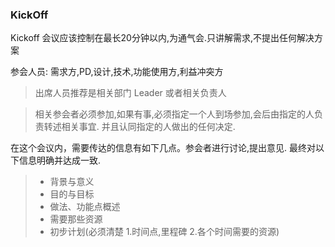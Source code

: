 ### KickOff
Kickoff 会议应该控制在最长20分钟以内,为通气会.只讲解需求,不提出任何解决方案

参会人员: 需求方,PD,设计,技术,功能使用方,利益冲突方

> 出席人员推荐是相关部门 Leader 或者相关负责人

> 相关参会者必须参加,如果有事,必须指定一个人到场参加,会后由指定的人负责转述相关事宜.
> 并且认同指定的人做出的任何决定.

在这个会议内，需要传达的信息有如下几点。参会者进行讨论,提出意见.
最终对以下信息明确并达成一致.
> * 背景与意义
> * 目的与目标
> * 做法、功能点概述
> * 需要那些资源
> * 初步计划(必须清楚 1.时间点,里程碑  2.各个时间需要的资源)

